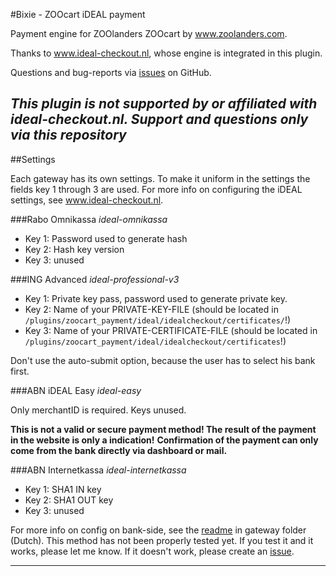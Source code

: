 #Bixie - ZOOcart iDEAL payment

Payment engine for ZOOlanders ZOOcart by www.zoolanders.com.

Thanks to www.ideal-checkout.nl, whose engine is integrated in this plugin.

Questions and bug-reports via [issues](https://github.com/Bixie/Zoolander-ZOOcart-iDEAL/issues) on GitHub.

*This plugin is not supported by or affiliated with ideal-checkout.nl. Support and questions only via this repository*
----

##Settings

Each gateway has its own settings. To make it uniform in the settings the fields key 1 through 3 are used. For more info on configuring the iDEAL settings, see www.ideal-checkout.nl.

###Rabo Omnikassa
_ideal-omnikassa_
* Key 1: Password used to generate hash
* Key 2: Hash key version
* Key 3: unused

###ING Advanced
_ideal-professional-v3_
* Key 1: Private key pass, password used to generate private key.
* Key 2: Name of your PRIVATE-KEY-FILE (should be located in `/plugins/zoocart_payment/ideal/idealcheckout/certificates/`!)
* Key 3: Name of your PRIVATE-CERTIFICATE-FILE (should be located in `/plugins/zoocart_payment/ideal/idealcheckout/certificates`!)

Don't use the auto-submit option, because the user has to select his bank first.

###ABN iDEAL Easy
_ideal-easy_

Only merchantID is required. Keys unused.

**This is not a valid or secure payment method! The result of the payment in the website is only a indication!**
**Confirmation of the payment can only come from the bank directly via dashboard or mail.**

###ABN Internetkassa
_ideal-internetkassa_
* Key 1: SHA1 IN key
* Key 2: SHA1 OUT key
* Key 3: unused

For more info on config on bank-side, see the [readme](https://github.com/Bixie/Zoolander-ZOOcart-iDEAL/tree/master/ideal/idealcheckout/gateways/ideal-internetkassa) in gateway folder (Dutch).
This method has not been properly tested yet. If you test it and it works, please let me know. If it doesn't work, please create an [issue](https://github.com/Bixie/Zoolander-ZOOcart-iDEAL/issues).


----

